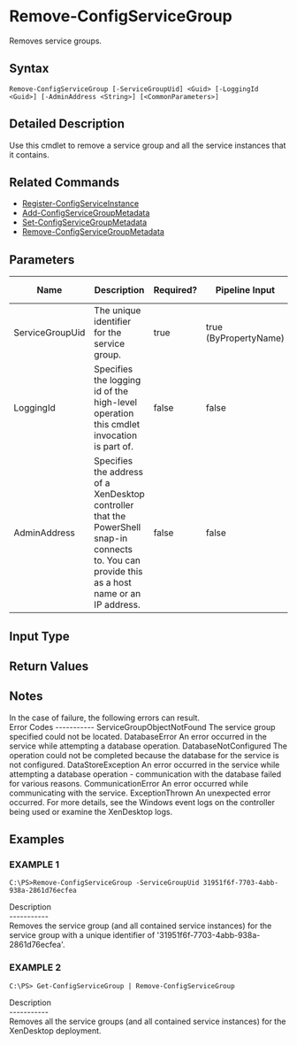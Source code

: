 ﻿# Remove-ConfigServiceGroup

   Removes service groups.

## Syntax
```
Remove-ConfigServiceGroup [-ServiceGroupUid] <Guid> [-LoggingId <Guid>] [-AdminAddress <String>] [<CommonParameters>]
```

## Detailed Description
   Use this cmdlet to remove a service group and all the service instances that it contains.

## Related Commands
  * [Register-ConfigServiceInstance](Register-ConfigServiceInstance/)
  * [Add-ConfigServiceGroupMetadata](Add-ConfigServiceGroupMetadata/)
  * [Set-ConfigServiceGroupMetadata](Set-ConfigServiceGroupMetadata/)
  * [Remove-ConfigServiceGroupMetadata](Remove-ConfigServiceGroupMetadata/)
## Parameters

| Name   | Description | Required? | Pipeline Input | Default Value |
| --- | --- | --- | --- | --- |
| ServiceGroupUid | The unique identifier for the service group. | true | true (ByPropertyName) |  |
| LoggingId | Specifies the logging id of the high-level operation this cmdlet invocation is part of. | false | false |  |
| AdminAddress | Specifies the address of a XenDesktop controller that the PowerShell snap-in connects to.  You can provide this as a host name or an IP address. | false | false | LocalHost. Once a value is provided by any cmdlet, this value becomes the default. |

## Input Type
### 
   
## Return Values
### 
   ## Notes
   In the case of failure, the following errors can result.<br>    Error Codes ----------- ServiceGroupObjectNotFound The service group specified could not be located. DatabaseError An error occurred in the service while attempting a database operation. DatabaseNotConfigured The operation could not be completed because the database for the service is not configured. DataStoreException An error occurred in the service while attempting a database operation - communication with the database failed for various reasons. CommunicationError An error occurred while communicating with the service. ExceptionThrown An unexpected error occurred.  For more details, see the Windows event logs on the controller being used or examine the XenDesktop logs.
## Examples

### EXAMPLE 1
```
C:\PS>Remove-ConfigServiceGroup -ServiceGroupUid 31951f6f-7703-4abb-938a-2861d76ecfea
```
   Description<br>-----------<br>Removes the service group (and all contained service instances) for the service group with a unique identifier of '31951f6f-7703-4abb-938a-2861d76ecfea'.
### EXAMPLE 2
```
C:\PS> Get-ConfigServiceGroup | Remove-ConfigServiceGroup
```
   Description<br>-----------<br>Removes all the service groups (and all contained service instances) for the XenDesktop deployment.
